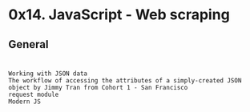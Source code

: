 # 0x14. JavaScript - Web scraping
## General
#
	Working with JSON data
	The workflow of accessing the attributes of a simply-created JSON object by Jimmy Tran from Cohort 1 - San Francisco
	request module
	Modern JS